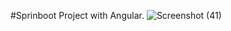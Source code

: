 #Sprinboot Project with Angular.
![Screenshot (41)](https://github.com/laljicoded/Examportal-Spring-Boot-Backend/assets/115393188/794cc899-4b4b-44c7-aee2-73da90d6e802)
